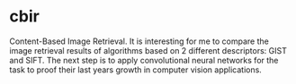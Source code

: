# cbir
Content-Based Image Retrieval.
It is interesting for me to compare the image retrieval results of algorithms based on 2 different descriptors: GIST and SIFT.
The next step is to apply convolutional neural networks for the task to proof their last years growth in computer vision applications.
